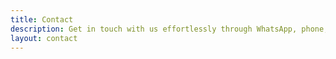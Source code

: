 ```yaml
---
title: Contact
description: Get in touch with us effortlessly through WhatsApp, phone, or email. Our dedicated team is here to assist you with all your hygiene needs.
layout: contact
---
```

